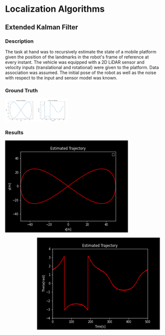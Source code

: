 # Localization Algorithms

## Extended Kalman Filter

### Description

The task at hand was to recursively estimate the state of a mobile platform given the position of the landmarks in the robot's frame of reference at every instant. The vehicle was equipped with a 2D LiDAR sensor and velocity inputs (translational and rotational) were given to the platform. Data association was assumed. The initial pose of the robot as well as the noise with respect to the input and sensor model was known.

### Ground Truth
<p float="left">
  <img src="gtruth.png" width="100" />
  <img src="gtruth2.png" width="100" /> 
</p>


### Results 

<p align="left">
<img width="400" height="300" src="https://github.com/Kush0301/Extended-Kalman-Filter/blob/master/ekf.gif?raw=true">
</p>

<p align="right">
<img width="400" height="300" src="https://github.com/Kush0301/Extended-Kalman-Filter/blob/master/ekf1.gif?raw=true">
</p>

